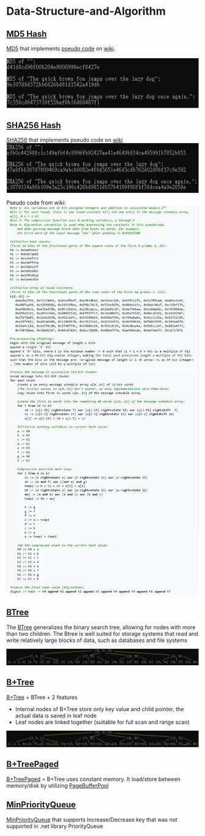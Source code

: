 
# Data-Structure-and-Algorithm

## [MD5 Hash](https://github.com/r96922081/Data-Structure-and-Algorithm/blob/main/DSA_C/md5.c)

[MD5](https://github.com/r96922081/Data-Structure-and-Algorithm/blob/main/DSA_C/md5.c) that implements [pseudo code](https://r96922081.github.io/DSA/md5_pseudo.png) on [wiki](https://en.wikipedia.org/wiki/MD5). \
\
![enter image description here](https://github.com/r96922081/r96922081.github.io/blob/main/DSA/md5_4.png?raw=true)

## [SHA256 Hash](https://github.com/r96922081/Data-Structure-and-Algorithm/blob/main/DSA_C/sha256.c)

[SHA256](https://github.com/r96922081/Data-Structure-and-Algorithm/blob/main/DSA_C/sha256.c) that implements pseudo code on [wiki](https://en.wikipedia.org/wiki/SHA-2)\
![enter image description here](https://github.com/r96922081/r96922081.github.io/blob/main/DSA/sha256_3.png?raw=true)


Pseudo code from wiki:\
![enter image description here](https://github.com/r96922081/r96922081.github.io/blob/main/DSA/sha256_1.png?raw=true)
![enter image description here](https://github.com/r96922081/r96922081.github.io/blob/main/DSA/sha256_2.png?raw=true)

## [BTree](https://github.com/r96922081/Data-Structure-and-Algorithm/blob/main/DSA_C%23/BTree/BTree.cs)
The [BTree](https://github.com/r96922081/Data-Structure-and-Algorithm/blob/main/DSA_C%23/BTree/BTree.cs) generalizes the binary search tree, allowing for nodes with more than two children.
The Btree is well suited for storage systems that read and write relatively large blocks of data, 
such as databases and file systems

![enter image description here](https://github.com/r96922081/r96922081.github.io/blob/main/DSA/btree.png?raw=true)

## [B+Tree](https://github.com/r96922081/Data-Structure-and-Algorithm/blob/main/DSA_C%23/BTree/B%2BTree.cs)
[B+Tree](https://github.com/r96922081/Data-Structure-and-Algorithm/blob/main/DSA_C%23/BTree/B%2BTree.cs) = BTree + 2 features

 - Internal nodes of B+Tree store only key value and child pointer, the actual data is saved in leaf node
 - Leaf nodes are linked together (suitable for full scan and range scan)

![enter image description here](https://github.com/r96922081/r96922081.github.io/blob/main/DSA/b+tree.png?raw=true)

## [B+TreePaged](https://github.com/r96922081/Data-Structure-and-Algorithm/blob/main/DSA_C%23/BTree/B%2BTreePaged.cs)

[B+TreePaged](https://github.com/r96922081/Data-Structure-and-Algorithm/blob/main/DSA_C%23/BTree/B%2BTreePaged.cs) = B+Tree uses constant memory.  It load/store between memory/disk by utilizing [PageBufferPool](https://github.com/r96922081/Data-Structure-and-Algorithm/blob/main/DSA_C%23/PageBufferPool/PageBufferPool.cs)


## [MinPriorityQueue](https://github.com/r96922081/Data-Structure-and-Algorithm/blob/main/DSA_C%23/MinPriorityQueue/MinPriorityQueue.cs)

[MinPriorityQueue](https://github.com/r96922081/Data-Structure-and-Algorithm/blob/main/DSA_C%23/MinPriorityQueue/MinPriorityQueue.cs) that supports Increase/Decrease key that was not supported in .net library PriorityQueue
